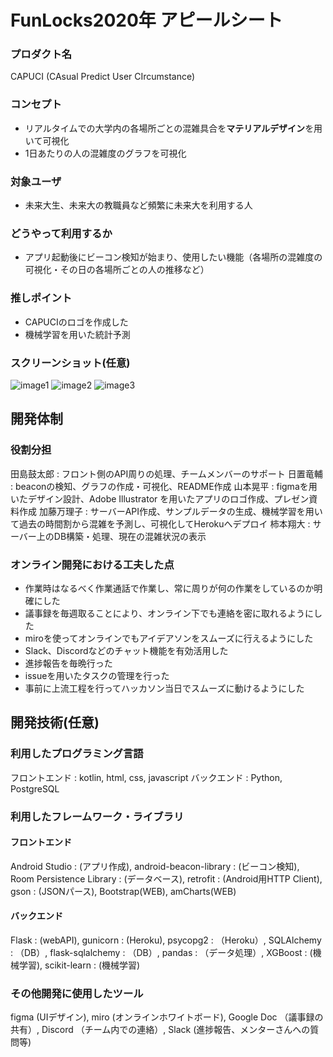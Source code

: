 # FunLocks2020年 アピールシート

### プロダクト名
CAPUCI (CAsual Predict User CIrcumstance)

### コンセプト
- リアルタイムでの大学内の各場所ごとの混雑具合を**マテリアルデザイン**を用いて可視化
- 1日あたりの人の混雑度のグラフを可視化

### 対象ユーザ
- 未来大生、未来大の教職員など頻繁に未来大を利用する人

### どうやって利用するか
- アプリ起動後にビーコン検知が始まり、使用したい機能（各場所の混雑度の可視化・その日の各場所ごとの人の推移など）

### 推しポイント
- CAPUCIのロゴを作成した
- 機械学習を用いた統計予測

### スクリーンショット(任意)
![image1](https://user-images.githubusercontent.com/66785066/102675179-c1cccd80-41db-11eb-9770-135753064bad.png)
![image2](https://user-images.githubusercontent.com/66785066/102675258-0ce6e080-41dc-11eb-959f-d82085f8f44e.jpg)
![image3](https://user-images.githubusercontent.com/66785066/102675166-b7123880-41db-11eb-94ff-b761bf859ed2.jpg)

## 開発体制
### 役割分担
田島鼓太郎 : フロント側のAPI周りの処理、チームメンバーのサポート
日置竜輔 : beaconの検知、グラフの作成・可視化、README作成
山本晃平 : figmaを用いたデザイン設計、Adobe Illustrator を用いたアプリのロゴ作成、プレゼン資料作成
加藤万理子 : サーバーAPI作成、サンプルデータの生成、機械学習を用いて過去の時間割から混雑を予測し、可視化してHerokuへデプロイ
柿本翔大 : サーバー上のDB構築・処理、現在の混雑状況の表示

### オンライン開発における工夫した点
- 作業時はなるべく作業通話で作業し、常に周りが何の作業をしているのか明確にした
- 議事録を毎週取ることにより、オンライン下でも連絡を密に取れるようにした
- miroを使ってオンラインでもアイデアソンをスムーズに行えるようにした
- Slack、Discordなどのチャット機能を有効活用した
- 進捗報告を毎晩行った
- issueを用いたタスクの管理を行った
- 事前に上流工程を行ってハッカソン当日でスムーズに動けるようにした

## 開発技術(任意)
### 利用したプログラミング言語
フロントエンド : kotlin, html, css, javascript
バックエンド : Python, PostgreSQL

### 利用したフレームワーク・ライブラリ
#### フロントエンド 
Android Studio : (アプリ作成), android-beacon-library : (ビーコン検知), Room Persistence Library : (データベース), retrofit : (Android用HTTP Client), 
gson : (JSONパース), Bootstrap(WEB), amCharts(WEB)

#### バックエンド
Flask : (webAPI), gunicorn : (Heroku), psycopg2 : （Heroku）, SQLAlchemy : （DB）, flask-sqlalchemy : （DB）, pandas : （データ処理）, 
XGBoost : (機械学習), scikit-learn : (機械学習)

### その他開発に使用したツール
figma (UIデザイン), miro (オンラインホワイトボード), Google Doc （議事録の共有）, Discord （チーム内での連絡）, Slack (進捗報告、メンターさんへの質問等)
